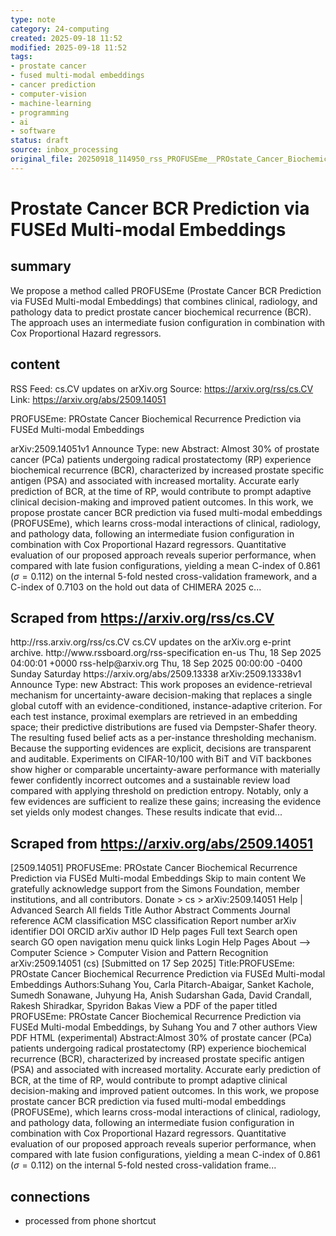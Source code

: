 ```yaml
---
type: note
category: 24-computing
created: 2025-09-18 11:52
modified: 2025-09-18 11:52
tags:
- prostate cancer
- fused multi-modal embeddings
- cancer prediction
- computer-vision
- machine-learning
- programming
- ai
- software
status: draft
source: inbox_processing
original_file: 20250918_114950_rss_PROFUSEme__PROstate_Cancer_Biochemical_Recurrence_.txt
---
```



# Prostate Cancer BCR Prediction via FUSEd Multi-modal Embeddings

## summary
We propose a method called PROFUSEme (Prostate Cancer BCR Prediction via FUSEd Multi-modal Embeddings) that combines clinical, radiology, and pathology data to predict prostate cancer biochemical recurrence (BCR). The approach uses an intermediate fusion configuration in combination with Cox Proportional Hazard regressors.

## content
RSS Feed: cs.CV updates on arXiv.org
Source: https://arxiv.org/rss/cs.CV
Link: https://arxiv.org/abs/2509.14051

PROFUSEme: PROstate Cancer Biochemical Recurrence Prediction via FUSEd Multi-modal Embeddings

arXiv:2509.14051v1 Announce Type: new Abstract: Almost 30% of prostate cancer (PCa) patients undergoing radical prostatectomy (RP) experience biochemical recurrence (BCR), characterized by increased prostate specific antigen (PSA) and associated with increased mortality. Accurate early prediction of BCR, at the time of RP, would contribute to prompt adaptive clinical decision-making and improved patient outcomes. In this work, we propose prostate cancer BCR prediction via fused multi-modal embeddings (PROFUSEme), which learns cross-modal interactions of clinical, radiology, and pathology data, following an intermediate fusion configuration in combination with Cox Proportional Hazard regressors. Quantitative evaluation of our proposed approach reveals superior performance, when compared with late fusion configurations, yielding a mean C-index of 0.861 ($\sigma=0.112$) on the internal 5-fold nested cross-validation framework, and a C-index of 0.7103 on the hold out data of CHIMERA 2025 c...

## Scraped from https://arxiv.org/rss/cs.CV
<?xml version='1.0' encoding='UTF-8'?>
<rss xmlns:arxiv="http://arxiv.org/schemas/atom" xmlns:dc="http://purl.org/dc/elements/1.1/" xmlns:atom="http://www.w3.org/2005/Atom" xmlns:content="http://purl.org/rss/1.0/modules/content/" version="2.0">
  <channel>
    <title>cs.CV updates on arXiv.org</title>
    <link>http://rss.arxiv.org/rss/cs.CV</link>
    <description>cs.CV updates on the arXiv.org e-print archive.</description>
    <atom:link href="http://rss.arxiv.org/rss/cs.CV" rel="self" type="application/rss+xml"/>
    <docs>http://www.rssboard.org/rss-specification</docs>
    <language>en-us</language>
    <lastBuildDate>Thu, 18 Sep 2025 04:00:01 +0000</lastBuildDate>
    <managingEditor>rss-help@arxiv.org</managingEditor>
    <pubDate>Thu, 18 Sep 2025 00:00:00 -0400</pubDate>
    <skipDays>
      <day>Sunday</day>
      <day>Saturday</day>
    </skipDays>
    <item>
      <title>Proximity-Based Evidence Retrieval for Uncertainty-Aware Neural Networks</title>
      <link>https://arxiv.org/abs/2509.13338</link>
      <description>arXiv:2509.13338v1 Announce Type: new 
Abstract: This work proposes an evidence-retrieval mechanism for uncertainty-aware decision-making that replaces a single global cutoff with an evidence-conditioned, instance-adaptive criterion. For each test instance, proximal exemplars are retrieved in an embedding space; their predictive distributions are fused via Dempster-Shafer theory. The resulting fused belief acts as a per-instance thresholding mechanism. Because the supporting evidences are explicit, decisions are transparent and auditable. Experiments on CIFAR-10/100 with BiT and ViT backbones show higher or comparable uncertainty-aware performance with materially fewer confidently incorrect outcomes and a sustainable review load compared with applying threshold on prediction entropy. Notably, only a few evidences are sufficient to realize these gains; increasing the evidence set yields only modest changes. These results indicate that evid...


## Scraped from https://arxiv.org/abs/2509.14051
[2509.14051] PROFUSEme: PROstate Cancer Biochemical Recurrence Prediction via FUSEd Multi-modal Embeddings Skip to main content We gratefully acknowledge support from the Simons Foundation, member institutions, and all contributors. Donate &gt; cs &gt; arXiv:2509.14051 Help | Advanced Search All fields Title Author Abstract Comments Journal reference ACM classification MSC classification Report number arXiv identifier DOI ORCID arXiv author ID Help pages Full text Search open search GO open navigation menu quick links Login Help Pages About --> Computer Science > Computer Vision and Pattern Recognition arXiv:2509.14051 (cs) [Submitted on 17 Sep 2025] Title:PROFUSEme: PROstate Cancer Biochemical Recurrence Prediction via FUSEd Multi-modal Embeddings Authors:Suhang You, Carla Pitarch-Abaigar, Sanket Kachole, Sumedh Sonawane, Juhyung Ha, Anish Sudarshan Gada, David Crandall, Rakesh Shiradkar, Spyridon Bakas View a PDF of the paper titled PROFUSEme: PROstate Cancer Biochemical Recurrence Prediction via FUSEd Multi-modal Embeddings, by Suhang You and 7 other authors View PDF HTML (experimental) Abstract:Almost 30% of prostate cancer (PCa) patients undergoing radical prostatectomy (RP) experience biochemical recurrence (BCR), characterized by increased prostate specific antigen (PSA) and associated with increased mortality. Accurate early prediction of BCR, at the time of RP, would contribute to prompt adaptive clinical decision-making and improved patient outcomes. In this work, we propose prostate cancer BCR prediction via fused multi-modal embeddings (PROFUSEme), which learns cross-modal interactions of clinical, radiology, and pathology data, following an intermediate fusion configuration in combination with Cox Proportional Hazard regressors. Quantitative evaluation of our proposed approach reveals superior performance, when compared with late fusion configurations, yielding a mean C-index of 0.861 ($\sigma=0.112$) on the internal 5-fold nested cross-validation frame...


## connections
- processed from phone shortcut
